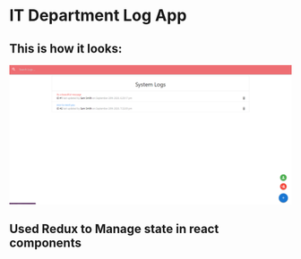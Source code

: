 # IT Department Log App
## This is how it looks:
![Homescreen](./src/assets/contactSc.png)
## Used Redux to Manage state in react components